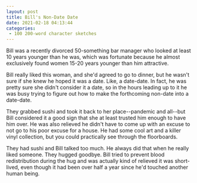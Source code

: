 ```yaml
---
layout: post
title: Bill's Non-Date Date
date: 2021-02-18 04:13:44
categories:
 - 100 200-word character sketches
---
```


Bill was a recently divorced 50-something bar manager who looked at least 10 years younger than he was, which was fortunate because he almost exclusively found women 15-20 years younger than him attractive.&nbsp;

Bill really liked this woman, and she'd agreed to go to dinner, but he wasn't sure if she knew he hoped it was a date. Like, a date-date. In fact, he was pretty sure she didn't consider it a date, so in the hours leading up to it he was busy trying to figure out how to make the forthcoming non-date into a date-date.

They grabbed sushi and took it back to her place--pandemic and all--but Bill considered it a good sign that she at least trusted him enough to have him over. He was also relieved he didn't have to come up with an excuse to not go to his poor excuse for a house. He had some cool art and a killer vinyl collection, but you could practically see through the floorboards.

They had sushi and Bill talked too much. He always did that when he really liked someone. They hugged goodbye. Bill tried to prevent blood redistribution during the hug and was actually kind of relieved it was short-lived, even though it had been over half a year since he'd touched another human being.
